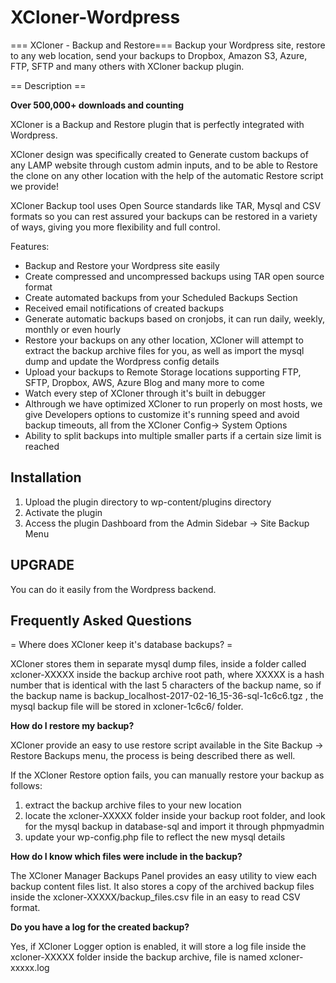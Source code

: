 # XCloner-Wordpress

=== XCloner - Backup and Restore===
Backup your Wordpress site, restore to any web location, send your backups to Dropbox, Amazon S3, Azure, FTP, SFTP and many others with XCloner backup plugin.

== Description ==

<strong>Over 500,000+ downloads and counting</strong>

XCloner is a Backup and Restore plugin that is perfectly integrated with Wordpress.

XCloner design was specifically created to Generate custom backups of any LAMP website through custom admin inputs, and to be able to Restore the clone on any other location with the help of the automatic Restore script we provide!

XCloner Backup tool uses Open Source standards like TAR, Mysql and CSV formats so you can rest assured your backups can be restored in a variety of ways, giving you more flexibility and full control.

Features:

   * Backup and Restore your Wordpress site easily
   * Create compressed and uncompressed backups using TAR open source format
   * Create automated backups from your Scheduled Backups Section
   * Received email notifications of created backups
   * Generate automatic backups based on cronjobs, it can run daily, weekly, monthly or even hourly
   * Restore your backups on any other location, XCloner will attempt to extract the backup archive files for you, as well as import the mysql dump and update the Wordpress config details
   * Upload your backups to Remote Storage locations supporting FTP, SFTP, Dropbox, AWS, Azure Blog and many more to come
   * Watch every step of XCloner through it's built in debugger
   * Althrough we have optimized XCloner to run properly on most hosts, we give Developers options to customize it's running speed and avoid backup timeouts, all from the XCloner Config-> System Options
   * Ability to split backups into multiple smaller parts if a certain size limit is reached

## Installation 

1. Upload the plugin directory to wp-content/plugins directory
2. Activate the plugin
3. Access the plugin Dashboard from the Admin Sidebar -> Site Backup Menu

## UPGRADE

You can do it easily from the Wordpress backend.

## Frequently Asked Questions

= Where does XCloner keep it's database backups? =

XCloner stores them in separate mysql dump files, inside a folder called xcloner-XXXXX inside the backup archive root path, where XXXXX is a hash number that is identical with the last 5 characters of the backup name,
so if the backup name is backup_localhost-2017-02-16_15-36-sql-1c6c6.tgz , the mysql backup file will be stored in xcloner-1c6c6/ folder.

<b>How do I restore my backup?</b> 

XCloner provide an easy to use restore script available in the Site Backup -> Restore Backups menu, the process is being described there as well.

If the XCloner Restore option fails, you can manually restore your backup as follows:

1. extract the backup archive files to your new location
2. locate the xcloner-XXXXX folder inside your backup root folder, and look for the mysql backup in database-sql and import it through phpmyadmin
3. update your wp-config.php file to reflect the new mysql details

<b>How do I know which files were include in the backup?</b>

The XCloner Manager Backups Panel provides an easy utility to view each backup content files list. It also stores a copy of the archived backup files inside the xcloner-XXXXX/backup_files.csv file in an easy to read CSV format.

<b>Do you have a log for the created backup?</b>

Yes, if XCloner Logger option is enabled, it will store a log file inside the xcloner-XXXXX folder inside the backup archive, file is named xcloner-xxxxx.log
 
